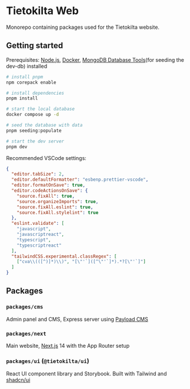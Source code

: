 # Tietokilta Web

Monorepo containing packages used for the Tietokilta website.

## Getting started

Prerequisites: [Node.js](https://nodejs.org/en/), [Docker](https://www.docker.com/), [MongoDB Database Tools](https://www.mongodb.com/docs/database-tools/#installation)(for seeding the dev-db) installed

```sh
# install pnpm
npm corepack enable

# install dependencies
pnpm install

# start the local database
docker compose up -d

# seed the database with data
pnpm seeding:populate

# start the dev server
pnpm dev
```

Recommended VSCode settings:

```json
{
  "editor.tabSize": 2,
  "editor.defaultFormatter": "esbenp.prettier-vscode",
  "editor.formatOnSave": true,
  "editor.codeActionsOnSave": {
    "source.fixAll": true,
    "source.organizeImports": true,
    "source.fixAll.eslint": true,
    "source.fixAll.stylelint": true
  },
  "eslint.validate": [
    "javascript",
    "javascriptreact",
    "typescript",
    "typescriptreact"
  ],
  "tailwindCSS.experimental.classRegex": [
    ["cva\\(([^)]*)\\)", "[\"'`]([^\"'`]*).*?[\"'`]"]
  ]
}
```

## Packages

### `packages/cms`

Admin panel and CMS, Express server using [Payload CMS](https://payloadcms.com/)

### `packages/next`

Main website, [Next.js](https://nextjs.org/) 14 with the App Router setup

### `packages/ui` (`@tietokilta/ui`)

React UI component library and Storybook. Built with Tailwind and [shadcn/ui](https://ui.shadcn.com/)
